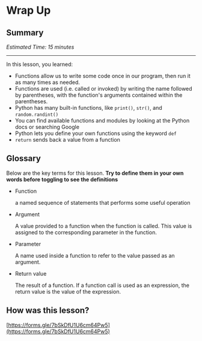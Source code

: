 # Wrap Up

## Summary

*Estimated Time: 15 minutes* 

---

In this lesson, you learned:

- Functions allow us to write some code once in our program, then run it as many times as needed.
- Functions are used (i.e. called or invoked) by writing the name followed by parentheses, with the function's arguments contained within the parentheses.
- Python has many built-in functions, like `print()`, `str()`, and `random.randint()`
- You can find available functions and modules by looking at the Python docs or searching Google
- Python lets you define your own functions using the keyword `def`
- `return` sends back a value from a function

## Glossary

Below are the key terms for this lesson. **Try to define them in your own words before toggling to see the definitions**

- Function
    
    a named sequence of statements that performs some useful operation
    
- Argument
    
    A value provided to a function when the function is called. This value is assigned to the corresponding parameter in the function.
    
- Parameter
    
    A name used inside a function to refer to the value passed as an argument.
    
- Return value
    
    The result of a function. If a function call is used as an expression, the return value is the value of the expression.
    

## How was this lesson?

[https://forms.gle/7bSkDfU1U6cm64Pw5](https://forms.gle/7bSkDfU1U6cm64Pw5)